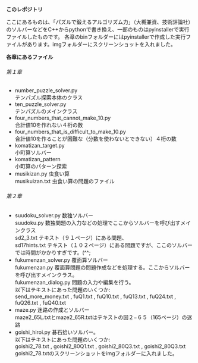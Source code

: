 **このレポジトリ**

ここにあるものは、「パズルで鍛えるアルゴリズム力」（大槻兼資、技術評論社）のソルバーなどをC++からpythonで書き換え、一部のものはpyinstallerで実行ファイルしたものです。
各章のbinフォルダーにはpyinstallerで作成した実行ファイルがあります。imgフォルダーにスクリーンショットを入れました。

**各章にあるファイル**
###### 第１章

* number_puzzle_solver.py <br>テンパズル探索本体のクラス
* ten_puzzle_solver.py <br>テンパズルのメインクラス
*  four_numbers_that_cannot_make_10.py <br>合計値10を作れない４桁の数
*  four_numbers_that_is_difficult_to_make_10.py <br>合計値10を作ることが困難な（分数を使わないとできない）４桁の数
*  komatizan_target.py <br>小町算ソルバー
*  komatizan_pattern <br>小町算のパターン探索
*    musikizan.py 虫食い算<br>musikuizan.txt 虫食い算の問題のファイル

###### 第２章
* suudoku_solver.py 数独ソルバー<br>suudoku.py 数独問題の入力などの処理でここからソルバーを呼び出すメインクラス<br>sd2_3.txt テキスト（９１ページ）にある問題、<br>sd17hints.txt テキスト（１０２ページ）にある問題ですが、ここのソルバーでは時間がかかりすぎです。(^^;
* fukumenzan_solver.py 覆面算ソルバー <br>fukumenzan.py 覆面算問題の問題作成などを処理する。ここからソルバーを呼び出すメインクラス。 <br> fukumenzan_dialog.py 問題の入力や編集を行う。<br>以下はテキストにあった問題のいくつか:<br>send_more_money.txt , fuQ1.txt , fuQ10.txt , fuQ13.txt , fuQ24.txt , fuQ26.txt , fuQ40.txt  
* maze.py 迷路の作成とソルバー<br>maze2_65L.txtとmaze2_65R.txtはテキストの図２−６５（165ページ）の迷路
* goishi_hiroi.py 碁石拾いソルバー。<br>以下はテキストにあった問題のいくつか:<br>goishi2_78.txt , goishi2_80Q1.txt , goishi2_80Q3.txt , goishi2_80Q3.txt <br>goishi2_78.txtのスクリーンショットをimgフォルダーに入れました。